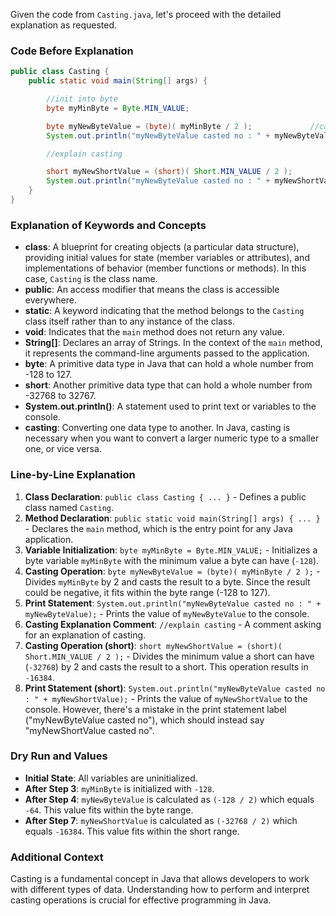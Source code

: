 Given the code from `Casting.java`, let's proceed with the detailed explanation as requested.

### Code Before Explanation

```java
public class Casting {
    public static void main(String[] args) {

        //init into byte
        byte myMinByte = Byte.MIN_VALUE;

        byte myNewByteValue = (byte)( myMinByte / 2 );             //casting into byte
        System.out.println("myNewByteValue casted no : " + myNewByteValue );

        //explain casting 

        short myNewShortValue = (short)( Short.MIN_VALUE / 2 );             //casting into short
        System.out.println("myNewByteValue casted no : " + myNewShortValue );       
    }
}
```

### Explanation of Keywords and Concepts

- **class**: A blueprint for creating objects (a particular data structure), providing initial values for state (member variables or attributes), and implementations of behavior (member functions or methods). In this case, `Casting` is the class name.
- **public**: An access modifier that means the class is accessible everywhere.
- **static**: A keyword indicating that the method belongs to the `Casting` class itself rather than to any instance of the class.
- **void**: Indicates that the `main` method does not return any value.
- **String[]**: Declares an array of Strings. In the context of the `main` method, it represents the command-line arguments passed to the application.
- **byte**: A primitive data type in Java that can hold a whole number from -128 to 127.
- **short**: Another primitive data type that can hold a whole number from -32768 to 32767.
- **System.out.println()**: A statement used to print text or variables to the console.
- **casting**: Converting one data type to another. In Java, casting is necessary when you want to convert a larger numeric type to a smaller one, or vice versa.

### Line-by-Line Explanation

1. **Class Declaration**: `public class Casting { ... }` - Defines a public class named `Casting`.
2. **Method Declaration**: `public static void main(String[] args) { ... }` - Declares the `main` method, which is the entry point for any Java application.
3. **Variable Initialization**: `byte myMinByte = Byte.MIN_VALUE;` - Initializes a byte variable `myMinByte` with the minimum value a byte can have (`-128`).
4. **Casting Operation**: `byte myNewByteValue = (byte)( myMinByte / 2 );` - Divides `myMinByte` by 2 and casts the result to a byte. Since the result could be negative, it fits within the byte range (-128 to 127).
5. **Print Statement**: `System.out.println("myNewByteValue casted no : " + myNewByteValue);` - Prints the value of `myNewByteValue` to the console.
6. **Casting Explanation Comment**: `//explain casting` - A comment asking for an explanation of casting.
7. **Casting Operation (short)**: `short myNewShortValue = (short)( Short.MIN_VALUE / 2 );` - Divides the minimum value a short can have (`-32768`) by 2 and casts the result to a short. This operation results in `-16384`.
8. **Print Statement (short)**: `System.out.println("myNewByteValue casted no : " + myNewShortValue);` - Prints the value of `myNewShortValue` to the console. However, there's a mistake in the print statement label ("myNewByteValue casted no"), which should instead say "myNewShortValue casted no".

### Dry Run and Values

- **Initial State**: All variables are uninitialized.
- **After Step 3**: `myMinByte` is initialized with `-128`.
- **After Step 4**: `myNewByteValue` is calculated as `(-128 / 2)` which equals `-64`. This value fits within the byte range.
- **After Step 7**: `myNewShortValue` is calculated as `(-32768 / 2)` which equals `-16384`. This value fits within the short range.

### Additional Context

Casting is a fundamental concept in Java that allows developers to work with different types of data. Understanding how to perform and interpret casting operations is crucial for effective programming in Java.